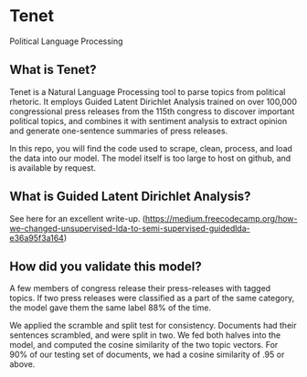 # Tenet
Political Language Processing


## What is Tenet?

Tenet is a Natural Language Processing tool to parse topics from political rhetoric. It employs Guided Latent Dirichlet Analysis trained on over 100,000 congressional press releases from the 115th congress to discover important political topics, and combines it with sentiment analysis to extract opinion and generate one-sentence summaries of press releases.

In this repo, you will find the code used to scrape, clean, process, and load the data into our model. The model itself is too large to host on github, and is available by request. 

## What is Guided Latent Dirichlet Analysis?

See here for an excellent write-up. (https://medium.freecodecamp.org/how-we-changed-unsupervised-lda-to-semi-supervised-guidedlda-e36a95f3a164)

## How did you validate this model?

A few members of congress release their press-releases with tagged topics. If two press releases were classified as a part of the same category, the model gave them the same label 88% of the time. 

We applied the scramble and split test for consistency. Documents had their sentences scrambled, and were split in two. We fed both halves into the model, and computed the cosine similarity of the two topic vectors. For 90% of our testing set of documents, we had a cosine similarity of .95 or above. 

